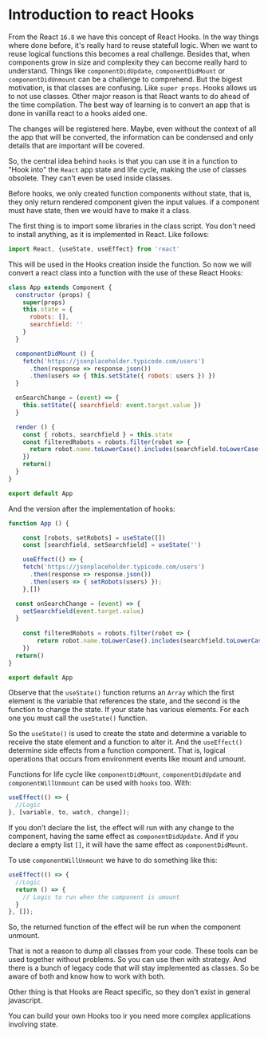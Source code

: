 # Introduction to react Hooks
From the React `16.8` we have this concept of React Hooks. In the way things where done before, it's really hard to reuse statefull logic. When we want to reuse logical functions this becomes a real challenge. Besides that, when components grow in size and complexity they can become really hard to understand. Things like `componentDidUpdate`, `componentDidMount` or `componentDidUnmount` can be a challenge to comprehend. But the bigest motivation, is that classes are confusing. Like `super props`. Hooks allows us to not use classes. Other major reason is that React wants to do ahead of the time compilation. The best way of learning is to convert an app that is done in vanilla react to a hooks aided one.

The changes will be registered here. Maybe, even without the context of all the app that will be converted, the information can be condensed and only details that are important will be covered. 

So, the central idea behind `hooks` is that you can use it in a function to "Hook into" the `React` app state and life cycle, making the use of classes obsolete. They can't even be used inside classes.

Before hooks, we only created function components without state, that is, they only return rendered component given the input values. if a component must have state, then we would have to make it a class.

The first thing is to import some libraries in the class script. You don't need to install anything, as it is implemented in React. Like follows:

```javascript
import React, {useState, useEffect} from 'react'
```

This will be used in the Hooks creation inside the function. So now we will convert a react class into a function with the use of these React Hooks:

```javascript
class App extends Component {
  constructor (props) {
    super(props)
    this.state = {
      robots: [],
      searchfield: ''
    }
  }

  componentDidMount () {
    fetch('https://jsonplaceholder.typicode.com/users')
      .then(response => response.json())
      .then(users => { this.setState({ robots: users }) })
  }

  onSearchChange = (event) => {
    this.setState({ searchfield: event.target.value })
  }

  render () {
    const { robots, searchfield } = this.state
    const filteredRobots = robots.filter(robot => {
      return robot.name.toLowerCase().includes(searchfield.toLowerCase())
    })
    return()
  }
}

export default App
```
And the version after the implementation of hooks:

``` javascript
function App () {

	const [robots, setRobots] = useState([])
	const [searchfield, setSearchfield] = useState('')

	useEffect(() => {
    fetch('https://jsonplaceholder.typicode.com/users')
      .then(response => response.json())
      .then(users => { setRobots(users) });
	},[])

  const onSearchChange = (event) => {
    setSearchfield(event.target.value)
  }
  
	const filteredRobots = robots.filter(robot => {
		return robot.name.toLowerCase().includes(searchfield.toLowerCase())
	})
  return()
}

export default App
```

Observe that the `useState()` function returns an `Array` which the first element is the variable that references the state, and the second is the function to change the state.
If your state has various elements. For each one you must call the `useState()` function.

So the `useState()` is used to create the state and determine a variable to receive the state element and a function to alter it. And the `useEffect()` determine side effects from a function component. That is, logical operations that occurs from environment events like mount and umount.

Functions for life cycle like `componentDidMount`, `componentDidUpdate` and `componentWillUnmount` can be used with `hooks` too. With:

```javascript
useEffect(() => {
  //Logic
}, [variable, to, watch, change]);
```

If you don't declare the list, the effect will run with any change to the component, having the same effect as `componentDidUpdate`. And if you declare a empty list `[]`, it will have the same effect as `componentDidMount`.

To use `componentWillUnmount` we have to do something like this:

```javascript
useEffect(() => {
  //Logic
  return () => {
    // Logic to run when the component is umount
  }
}, []);
```

So, the returned function of the effect will be run when the component unmount.

That is not a reason to dump all classes from your code. These tools can be used together without problems. So you can use then with strategy.
And there is a bunch of legacy code that will stay implemented as classes. So be aware of both and know how to work with both.

Other thing is that Hooks are React specific, so they don't exist in general javascript.

You can build your own Hooks too ir you need more complex applications involving state.


